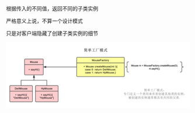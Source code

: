 根据传入的不同值，返回不同的子类实例

严格意义上说，不算一个设计模式

只是对客户端隐藏了创建子类实例的细节

![img](assets/1530601914-2143-DP-SimpleFactory.png) 